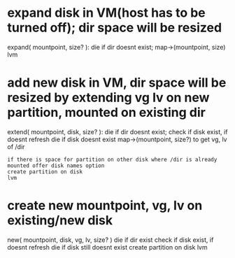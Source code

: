
# expand disk in VM(host has to be turned off); dir space will be resized
expand( mountpoint, size? ):
    die if dir doesnt exist;
    map->(mountpoint, size)
    lvm

# add new disk in VM, dir space will be resized by extending vg lv on new partition, mounted on existing dir 
extend( mountpoint, disk, size? ):
    die if dir doesnt exist;
    check if disk exist, if doesnt refresh
        die if disk doesnt exist
    map->(mountpoint, size?) to get vg, lv of /dir
    
    if there is space for partition on other disk where /dir is already mounted offer disk names option
    create partition on disk
    lvm

# create new mountpoint, vg, lv on existing/new disk
new( mountpoint, disk, vg, lv, size? )
    die if dir exist
    check if disk exist, if doesnt refresh
        die if disk still doesnt exist
    create partition on disk
    lvm








